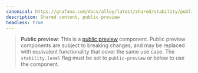 ```yaml
---
canonical: https://grafana.com/docs/alloy/latest/shared/stability/public_preview/
description: Shared content, public preview
headless: true
---
```


> **Public preview**: This is a [public preview][] component. Public preview components are subject to breaking
> changes, and may be replaced with equivalent functionality that cover the same use case. The `stability.level` flag must 
> be set to `public-preview` or below to use the component.

[public preview]: https://grafana.com/docs/release-life-cycle/
